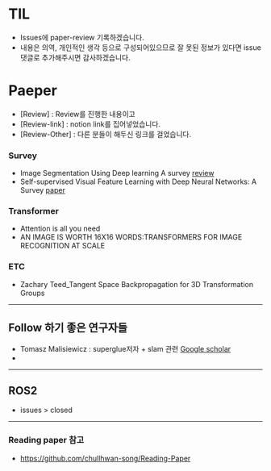 # TIL
- Issues에 paper-review 기록하겠습니다.
- 내용은 의역, 개인적인 생각 등으로 구성되어있으므로 잘 못된 정보가 있다면 issue 댓글로 추가해주시면 감사하겠습니다.


# Paeper
- [Review] : Review를 진행한 내용이고
- [Review-link] : notion link를 집어넣었습니다.
- [Review-Other] : 다른 분들이 해두신 링크를 걸었습니다.
### Survey 
- Image Segmentation Using Deep learning A survey [review](https://github.com/ChaeChae0505/TIL-learning/issues/4)
- Self-supervised Visual Feature Learning with Deep Neural Networks: A Survey [paper](https://arxiv.org/pdf/1902.06162.pdf)

### Transformer
- Attention is all you need
- AN IMAGE IS WORTH 16X16 WORDS:TRANSFORMERS FOR IMAGE RECOGNITION AT SCALE

### ETC
- Zachary Teed_Tangent Space Backpropagation for 3D Transformation Groups



---

## Follow 하기 좋은 연구자들
- Tomasz Malisiewicz : superglue저자 + slam 관련 [Google scholar](https://scholar.google.com/citations?hl=en&user=RCTeTV0AAAAJ&view_op=list_works&citft=1&email_for_op=chaey62%40gmail.com&gmla=AJsN-F7nXs0r6rixYQ1P9rBpNbNrDLESCgHa52b4WrYbqUFxgniQ2uUranJdBr61Kdz64BzdNhRIv3u4T8t0nUmkSrvhAUuDZu5Hc86CxSYdHMxtKUC2FZu4TzY8c2QNpFH7RBiH2_tWpqXuAJmENLgbgtW53qw6_uc7giSxGmT8dNcP7PRcwjNpvsh8nVqzj2HRLhldSuzoNqqypQHBaI-XqXnRVpGYYBN7jple3ErRsfdDMdSuvDg)
- 




---
## ROS2 
- issues >  closed

---
### Reading paper 참고
- https://github.com/chullhwan-song/Reading-Paper


